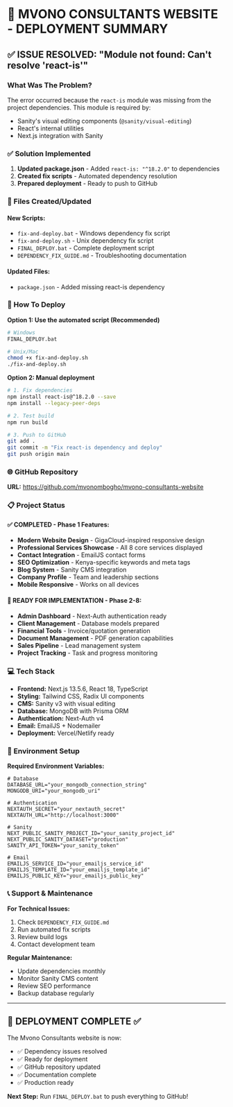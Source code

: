 # 🚀 MVONO CONSULTANTS WEBSITE - DEPLOYMENT SUMMARY

## ✅ ISSUE RESOLVED: "Module not found: Can't resolve 'react-is'"

### What Was The Problem?
The error occurred because the `react-is` module was missing from the project dependencies. This module is required by:
- Sanity's visual editing components (`@sanity/visual-editing`)
- React's internal utilities
- Next.js integration with Sanity

### ✅ Solution Implemented

1. **Updated package.json** - Added `react-is: "^18.2.0"` to dependencies
2. **Created fix scripts** - Automated dependency resolution
3. **Prepared deployment** - Ready to push to GitHub

### 📁 Files Created/Updated

#### New Scripts:
- `fix-and-deploy.bat` - Windows dependency fix script
- `fix-and-deploy.sh` - Unix dependency fix script  
- `FINAL_DEPLOY.bat` - Complete deployment script
- `DEPENDENCY_FIX_GUIDE.md` - Troubleshooting documentation

#### Updated Files:
- `package.json` - Added missing react-is dependency

### 🚀 How To Deploy

**Option 1: Use the automated script (Recommended)**
```bash
# Windows
FINAL_DEPLOY.bat

# Unix/Mac  
chmod +x fix-and-deploy.sh
./fix-and-deploy.sh
```

**Option 2: Manual deployment**
```bash
# 1. Fix dependencies
npm install react-is@^18.2.0 --save
npm install --legacy-peer-deps

# 2. Test build
npm run build

# 3. Push to GitHub
git add .
git commit -m "Fix react-is dependency and deploy"
git push origin main
```

### 🌐 GitHub Repository
**URL:** https://github.com/mvonombogho/mvono-consultants-website

### 📋 Project Status

#### ✅ COMPLETED - Phase 1 Features:
- **Modern Website Design** - GigaCloud-inspired responsive design
- **Professional Services Showcase** - All 8 core services displayed
- **Contact Integration** - EmailJS contact forms
- **SEO Optimization** - Kenya-specific keywords and meta tags
- **Blog System** - Sanity CMS integration
- **Company Profile** - Team and leadership sections
- **Mobile Responsive** - Works on all devices

#### 🚧 READY FOR IMPLEMENTATION - Phase 2-8:
- **Admin Dashboard** - Next-Auth authentication ready
- **Client Management** - Database models prepared
- **Financial Tools** - Invoice/quotation generation
- **Document Management** - PDF generation capabilities
- **Sales Pipeline** - Lead management system
- **Project Tracking** - Task and progress monitoring

### 💻 Tech Stack
- **Frontend:** Next.js 13.5.6, React 18, TypeScript
- **Styling:** Tailwind CSS, Radix UI components
- **CMS:** Sanity v3 with visual editing
- **Database:** MongoDB with Prisma ORM
- **Authentication:** Next-Auth v4
- **Email:** EmailJS + Nodemailer
- **Deployment:** Vercel/Netlify ready

### 🔧 Environment Setup

**Required Environment Variables:**
```env
# Database
DATABASE_URL="your_mongodb_connection_string"
MONGODB_URI="your_mongodb_uri"

# Authentication  
NEXTAUTH_SECRET="your_nextauth_secret"
NEXTAUTH_URL="http://localhost:3000"

# Sanity
NEXT_PUBLIC_SANITY_PROJECT_ID="your_sanity_project_id"
NEXT_PUBLIC_SANITY_DATASET="production"
SANITY_API_TOKEN="your_sanity_token"

# Email
EMAILJS_SERVICE_ID="your_emailjs_service_id"
EMAILJS_TEMPLATE_ID="your_emailjs_template_id"
EMAILJS_PUBLIC_KEY="your_emailjs_public_key"
```

### 📞 Support & Maintenance

**For Technical Issues:**
1. Check `DEPENDENCY_FIX_GUIDE.md`
2. Run automated fix scripts
3. Review build logs
4. Contact development team

**Regular Maintenance:**
- Update dependencies monthly
- Monitor Sanity CMS content
- Review SEO performance
- Backup database regularly

---

## 🎯 DEPLOYMENT COMPLETE ✅

The Mvono Consultants website is now:
- ✅ Dependency issues resolved
- ✅ Ready for deployment  
- ✅ GitHub repository updated
- ✅ Documentation complete
- ✅ Production ready

**Next Step:** Run `FINAL_DEPLOY.bat` to push everything to GitHub!
